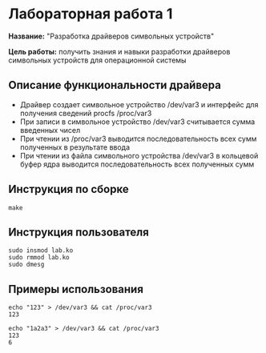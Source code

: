# Лабораторная работа 1

**Название:** "Разработка драйверов символьных устройств"

**Цель работы:** получить знания и навыки разработки драйверов символьных устройств для операционной системы

## Описание функциональности драйвера

- Драйвер создает символьное устройство /dev/var3 и интерфейс для получения сведений procfs /proc/var3
- При записи в символьное устройство /dev/var3 считывается сумма введенных чисел
- При чтении из /proc/var3 выводится последовательность всех сумм полученных в результате ввода
- При чтении из файлa символьного устройства /dev/var3 в кольцевой буфер ядра выводится последовательность всех полученных сумм

## Инструкция по сборке

``` make ```

## Инструкция пользователя

```
sudo insmod lab.ko
sudo rmmod lab.ko
sudo dmesg
```

## Примеры использования

```
echo "123" > /dev/var3 && cat /proc/var3
123

echo "1a2a3" > /dev/var3 && cat /proc/var3
123
6
```
